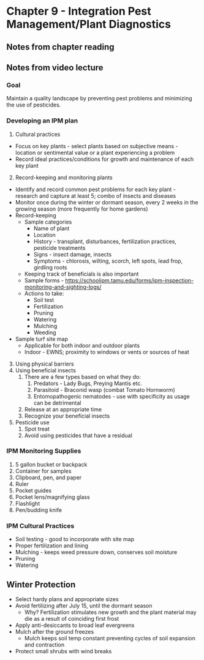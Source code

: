 # Chapter 9 - Integration Pest Management/Plant Diagnostics

## Notes from chapter reading

## Notes from video lecture
### Goal
Maintain a quality landscape by preventing pest problems and minimizing the use of pesticides.

### Developing an IPM plan
1. Cultural practices
- Focus on key plants - select plants based on subjective means - location or sentimental value or a plant experiencing a problem
- Record ideal practices/conditions for growth and maintenance of each key plant
2. Record-keeping and monitoring plants
- Identify and record common pest problems for each key plant - research and capture at least 5; combo of insects and diseases
- Monitor once during the winter or dormant season, every 2 weeks in the growing season (more frequently for home gardens)
- Record-keeping
  - Sample categories
    - Name of plant
    - Location
    - History - transplant, disturbances, fertilization practices, pesticide treatments
    - Signs - insect damage, insects
    - Symptoms - chlorosis, wilting, scorch, left spots, lead frop, girdling roots
  - Keeping track of beneficials is also important
  - Sample forms - https://schoolipm.tamu.edu/forms/ipm-inspection-monitoring-and-sighting-logs/
  - Actions to take:
    - Soil test
    - Fertilization
    - Pruning
    - Watering
    - Mulching
    - Weeding
- Sample turf site map
  - Applicable for both indoor and outdoor plants
  - Indoor - EWNS; proximity to windows or vents or sources of heat
3. Using physical barriers
4. Using beneficial insects
   1. There are a few types based on what they do:
      1. Predators - Lady Bugs, Preying Mantis etc.
      2. Parasitoid - Braconid wasp (combat Tomato Hornworm)
      3. Entomopathogenic nematodes - use with specificity as usage can be detrimental
    2. Release at an appropriate time
    3. Recognize your beneficial insects
5. Pesticide use
   1. Spot treat
   2. Avoid using pesticides that have a residual

### IPM Monitoring Supplies
1. 5 gallon bucket or backpack
2. Container for samples
3. Clipboard, pen, and paper
4. Ruler
5. Pocket guides
6. Pocket lens/magnifying glass
7. Flashlight
8. Pen/budding knife

### IPM Cultural Practices
- Soil testing - good to incorporate with site map
- Proper fertilization and lining
- Mulching - keeps weed pressure down, conserves soil moisture
- Pruning
- Watering

## Winter Protection
- Select hardy plans and appropriate sizes
- Avoid fertilizing after July 15, until the dormant season
  - Why? Fertilization stimulates new growth and the plant material may die as a result of coinciding first frost
- Apply anti-desiccants to broad leaf evergreens
- Mulch after the ground freezes
  - Mulch keeps soil temp constant preventing cycles of soil expansion and contraction
- Protect small shrubs with wind breaks